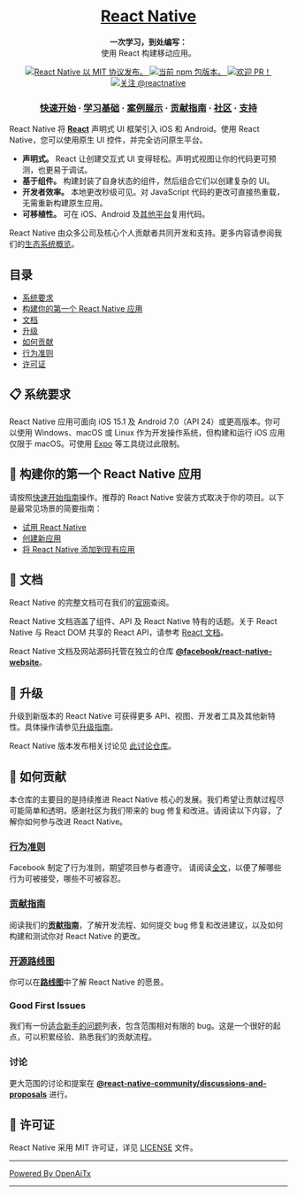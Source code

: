 <h1 align="center">
  <a href="https://reactnative.dev/">
    React Native
  </a>
</h1>

<p align="center">
  <strong>一次学习，到处编写：</strong><br>
  使用 React 构建移动应用。
</p>

<p align="center">
  <a href="https://github.com/facebook/react-native/blob/HEAD/LICENSE">
    <img src="https://img.shields.io/badge/license-MIT-blue.svg" alt="React Native 以 MIT 协议发布。" />
  </a>
  <a href="https://www.npmjs.org/package/react-native">
    <img src="https://img.shields.io/npm/v/react-native?color=brightgreen&label=npm%20package" alt="当前 npm 包版本。" />
  </a>
  <a href="https://reactnative.dev/docs/contributing">
    <img src="https://img.shields.io/badge/PRs-welcome-brightgreen.svg" alt="欢迎 PR！" />
  </a>
  <a href="https://twitter.com/intent/follow?screen_name=reactnative">
    <img src="https://img.shields.io/twitter/follow/reactnative.svg?label=Follow%20@reactnative" alt="关注 @reactnative" />
  </a>
</p>

<h3 align="center">
  <a href="https://reactnative.dev/docs/getting-started">快速开始</a>
  <span> · </span>
  <a href="https://reactnative.dev/docs/tutorial">学习基础</a>
  <span> · </span>
  <a href="https://reactnative.dev/showcase">案例展示</a>
  <span> · </span>
  <a href="https://reactnative.dev/docs/contributing">贡献指南</a>
  <span> · </span>
  <a href="https://reactnative.dev/help">社区</a>
  <span> · </span>
  <a href="https://github.com/facebook/react-native/blob/HEAD/.github/SUPPORT.md">支持</a>
</h3>

React Native 将 [**React**][r] 声明式 UI 框架引入 iOS 和 Android。使用 React Native，您可以使用原生 UI 控件，并完全访问原生平台。

- **声明式。** React 让创建交互式 UI 变得轻松。声明式视图让你的代码更可预测，也更易于调试。
- **基于组件。** 构建封装了自身状态的组件，然后组合它们以创建复杂的 UI。
- **开发者效率。** 本地更改秒级可见。对 JavaScript 代码的更改可直接热重载，无需重新构建原生应用。
- **可移植性。** 可在 iOS、Android 及[其他平台][p]复用代码。

React Native 由众多公司及核心个人贡献者共同开发和支持。更多内容请参阅我们的[生态系统概览][e]。

[r]: https://react.dev/
[p]: https://reactnative.dev/docs/out-of-tree-platforms
[e]: https://github.com/facebook/react-native/blob/HEAD/ECOSYSTEM.md

## 目录

- [系统要求](#-requirements)
- [构建你的第一个 React Native 应用](#-building-your-first-react-native-app)
- [文档](#-documentation)
- [升级](#-upgrading)
- [如何贡献](#-how-to-contribute)
- [行为准则](#code-of-conduct)
- [许可证](#-license)

## 📋 系统要求

React Native 应用可面向 iOS 15.1 及 Android 7.0（API 24）或更高版本。你可以使用 Windows、macOS 或 Linux 作为开发操作系统，但构建和运行 iOS 应用仅限于 macOS。可使用 [Expo](https://expo.dev) 等工具绕过此限制。

## 🎉 构建你的第一个 React Native 应用

请按照[快速开始指南](https://reactnative.dev/docs/getting-started)操作。推荐的 React Native 安装方式取决于你的项目。以下是最常见场景的简要指南：

- [试用 React Native][hello-world]
- [创建新应用][new-app]
- [将 React Native 添加到现有应用][existing]

[hello-world]: https://snack.expo.dev/@samples/hello-world
[new-app]: https://reactnative.dev/docs/getting-started
[existing]: https://reactnative.dev/docs/integration-with-existing-apps

## 📖 文档

React Native 的完整文档可在我们的[官网][docs]查阅。

React Native 文档涵盖了组件、API 及 React Native 特有的话题。关于 React Native 与 React DOM 共享的 React API，请参考 [React 文档][r-docs]。

React Native 文档及网站源码托管在独立的仓库 [**@facebook/react-native-website**][repo-website]。

[docs]: https://reactnative.dev/docs/getting-started
[r-docs]: https://react.dev/learn
[repo-website]: https://github.com/facebook/react-native-website

## 🚀 升级

升级到新版本的 React Native 可获得更多 API、视图、开发者工具及其他新特性。具体操作请参见[升级指南][u]。

React Native 版本发布相关讨论见 [此讨论仓库](https://github.com/reactwg/react-native-releases/discussions)。

[u]: https://reactnative.dev/docs/upgrading
[repo-releases]: https://github.com/react-native-community/react-native-releases

## 👏 如何贡献

本仓库的主要目的是持续推进 React Native 核心的发展。我们希望让贡献过程尽可能简单和透明，感谢社区为我们带来的 bug 修复和改进。请阅读以下内容，了解你如何参与改进 React Native。

### [行为准则][code]

Facebook 制定了行为准则，期望项目参与者遵守。
请阅读[全文][code]，以便了解哪些行为可被接受，哪些不可被容忍。

[code]: https://code.fb.com/codeofconduct/

### [贡献指南][contribute]

阅读我们的[**贡献指南**][contribute]，了解开发流程、如何提交 bug 修复和改进建议，以及如何构建和测试你对 React Native 的更改。

[contribute]: https://reactnative.dev/docs/contributing

### [开源路线图][roadmap]

你可以在[**路线图**][roadmap]中了解 React Native 的愿景。

[roadmap]: https://github.com/facebook/react-native/wiki/Roadmap

### Good First Issues

我们有一份[适合新手的问题][gfi]列表，包含范围相对有限的 bug。这是一个很好的起点，可以积累经验、熟悉我们的贡献流程。

[gfi]: https://github.com/facebook/react-native/labels/good%20first%20issue

### 讨论

更大范围的讨论和提案在 [**@react-native-community/discussions-and-proposals**][repo-meta] 进行。

[repo-meta]: https://github.com/react-native-community/discussions-and-proposals

## 📄 许可证

React Native 采用 MIT 许可证，详见 [LICENSE][l] 文件。

[l]: https://github.com/facebook/react-native/blob/main/LICENSE

---

[Powered By OpenAiTx](https://github.com/OpenAiTx/OpenAiTx)

---